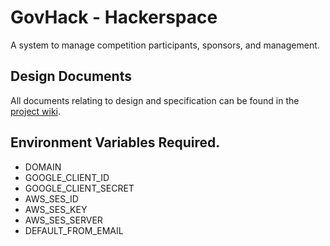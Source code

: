 # GovHack - Hackerspace

A system to manage competition participants, sponsors, and management.

## Design Documents

All documents relating to design and specification can be found in the [project
wiki](https://github.com/cassar/hackerspace3/wiki).

## Environment Variables Required.

- DOMAIN
- GOOGLE_CLIENT_ID
- GOOGLE_CLIENT_SECRET
- AWS_SES_ID
- AWS_SES_KEY
- AWS_SES_SERVER
- DEFAULT_FROM_EMAIL
